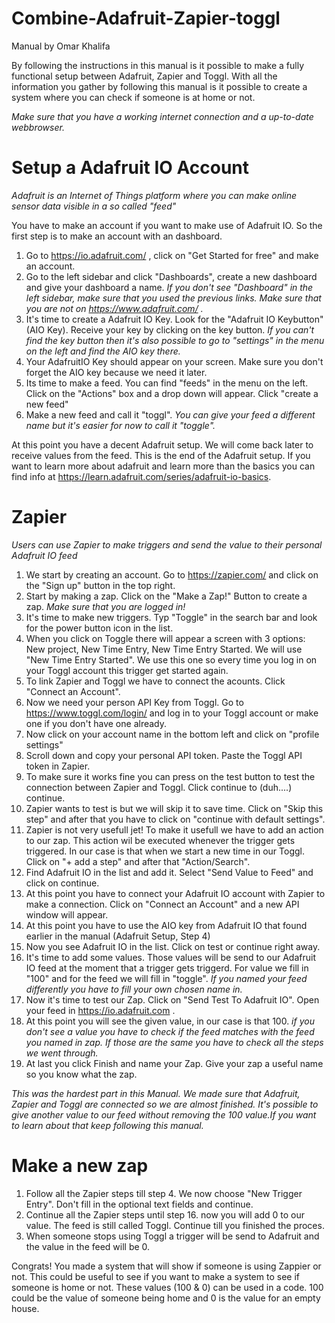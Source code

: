 # Combine-Adafruit-Zapier-toggl
Manual by Omar Khalifa

By following the instructions in this manual is it possible to make a fully functional setup between Adafruit, Zapier and Toggl. 
With all the information you gather by following this manual is it possible to create a system where you can check if someone is at home or not.

*Make sure that you have a working internet connection and a up-to-date webbrowser.* 

# Setup a Adafruit IO Account

*Adafruit is an Internet of Things platform where you can make online sensor data visible in a so called "feed"* 

You have to make an account if you want to make use of Adafruit IO. So the first step is to make an account with an dashboard.
1. Go to https://io.adafruit.com/ , click on "Get Started for free" and make an account.
2. Go to the left sidebar and click "Dashboards", create a new dashboard and give your dashboard a name. *If you don't see "Dashboard" in the left sidebar, make sure that you used the previous links. Make sure that you are not on https://www.adafruit.com/ .*
3. It's time to create a Adafruit IO Key. Look for the "Adafruit IO Keybutton" (AIO Key). Receive your key by clicking on the key button. *If you can't find the key button then it's also possible to go to "settings" in the menu on the left and find the AIO key there.*
4. Your AdafruitIO Key should appear on your screen. Make sure you don't forget the AIO key because we need it later.
5. Its time to make a feed. You can find "feeds" in the menu on the left. Click on the "Actions" box and a drop down will appear. Click "create a new feed"
6. Make a new feed and call it "toggl". *You can give your feed a different name but it's easier for now to call it "toggle".*

At this point you have a decent Adafruit setup. We will come back later to receive values from the feed.
This is the end of the Adafruit setup. If you want to learn more about adafruit and learn more than the basics you can find info at https://learn.adafruit.com/series/adafruit-io-basics.

# Zapier
*Users can use Zapier to make triggers and send the value to their personal Adafruit IO feed*

1. We start by creating an account. Go to https://zapier.com/ and click on the "Sign up" button in the top right.
2. Start by making a zap. Click on the "Make a Zap!" Button to create a zap. *Make sure that you are logged in!*
3. It's time to make new triggers. Typ "Toggle" in the search bar and look for the power button icon in the list.
4. When you click on Toggle there will appear a screen with 3 options: New project, New Time Entry, New Time Entry Started. We will use "New Time Entry Started". We use this one so every time you log in on your Toggl account this trigger get started again.
5. To link Zapier and Toggl we have to connect the acounts. Click "Connect an Account".
6. Now we need your person API Key from Toggl. Go to https://www.toggl.com/login/ and log in to your Toggl account or make one if you don't have one already.
7. Now click on your account name in the bottom left and click on "profile settings"
8. Scroll down and copy your personal API token. Paste the Toggl API token in Zapier. 
9. To make sure it works fine you can press on the test button to test the connection between Zapier and Toggl. Click continue to (duh....) continue.
10. Zapier wants to test is but we will skip it to save time. Click on "Skip this step" and after that you have to click on "continue with default settings".
11. Zapier is not very usefull jet! To make it usefull we have to add an action to our zap. This action wil be executed whenever the trigger gets triggered. In our case is that when we start a new time in our Toggl. Click on "+ add a step" and after that "Action/Search".
12. Find Adafruit IO in the list and add it. Select "Send Value to Feed" and click on continue.
13. At this point you have to connect your Adafruit IO account with Zapier to make a connection. Click on "Connect an Account" and a new API window will appear.
14. At this point you have to use the AIO key from Adafruit IO that found earlier in the manual (Adafruit Setup, Step 4)
15. Now you see Adafruit IO in the list. Click on test or continue right away.
16. It's time to add some values. Those values will be send to our Adafruit IO feed at the moment that a trigger gets triggerd. For value we fill in "100" and for the feed we will fill in "toggle". *If you named your feed differently you have to fill your own chosen name in.*
17.  Now it's time to test our Zap. Click on "Send Test To Adafruit IO". Open your feed in https://io.adafruit.com .
18. At this point you will see the given value, in our case is that 100. *if you don't see a value you have to check if the feed matches with the feed you named in zap. If those are the same you have to check all the steps we went through.*
19. At last you click Finish and name your Zap. Give your zap a useful name so you know what the zap.

_This was the hardest part in this Manual. We made sure that Adafruit, Zapier and Toggl are connected so we are almost finished._
_It's possible to give another value to our feed without removing the 100 value.If you want to learn about that keep following this manual._

# Make a new zap
1. Follow all the Zapier steps till step 4. We now choose "New Trigger Entry". Don't fill in the optional text fields and continue.
2. Continue all the Zapier steps until step 16. now you will add 0 to our value. The feed is still called Toggl. Continue till you finished the proces.
3. When someone stops using Toggl a trigger will be send to Adafruit and the value in the feed will be 0.

Congrats! You made a system that will show if someone is using Zappier or not. This could be useful to see if you want to make a system to see if someone is home or not. These values (100 & 0) can be used in a code. 100 could be the value of someone being home and 0 is the value for an empty house.
